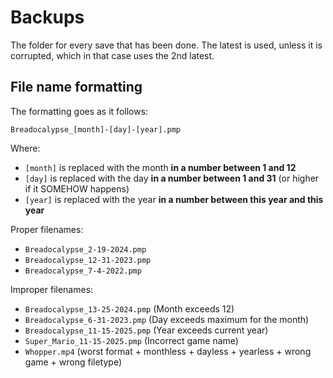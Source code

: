 # Backups
The folder for every save that has been done. The latest is used, unless it is corrupted, which in that case uses the 2nd latest.

## File name formatting
The formatting goes as it follows:
```
Breadocalypse_[month]-[day]-[year].pmp
```
Where: 
- `[month]` is replaced with the month **in a number between 1 and 12**
- `[day]` is replaced with the day **in a number between 1 and 31** (or higher if it SOMEHOW happens)
- `[year]` is replaced with the year **in a number between this year and this year**

Proper filenames:
- `Breadocalypse_2-19-2024.pmp`
- `Breadocalypse_12-31-2023.pmp`
- `Breadocalypse_7-4-2022.pmp`

Improper filenames:
- `Breadocalypse_13-25-2024.pmp` (Month exceeds 12)
- `Breadocalypse_6-31-2023.pmp` (Day exceeds maximum for the month)
- `Breadocalypse_11-15-2025.pmp` (Year exceeds current year)
- `Super_Mario_11-15-2025.pmp` (Incorrect game name)
- `Whopper.mp4` (worst format + monthless + dayless + yearless + wrong game + wrong filetype)
